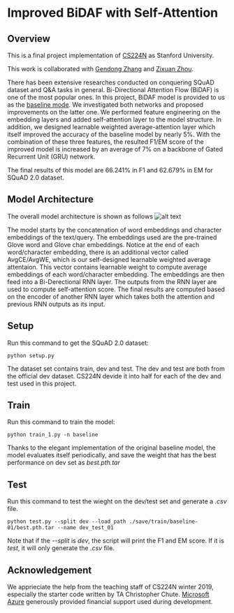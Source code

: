 # Improved BiDAF with Self-Attention
## Overview
This is a final project implementation of [CS224N](http://web.stanford.edu/class/cs224n/) as Stanford University.

This work is collaborated with [Gendong Zhang](https://github.com/zgdsh29) and [Zixuan Zhou](https://github.com/lynnezixuan).

There has been extensive researches conducted on conquering SQuAD dataset and Q&A tasks in general. Bi-Directional Attention Flow (BiDAF) is one of the most popular ones. In this project, BiDAF model is provided to us as the [baseline mode](https://github.com/chrischute/squad). We investigated both networks and proposed improvements on the latter one. We performed feature engineering on the embedding layers and added self-attention layer to the model structure. In addition, we designed learnable weighted average-attention layer which itself improved the accuracy of the baseline model by nearly 5%. With the combination of these three features, the resulted F1/EM score of the improved model is increased by an average of 7% on a backbone of Gated Recurrent Unit (GRU) network.

The final results of this model are 66.241% in F1 and 62.679% in EM for SQuAD 2.0 dataset.

## Model Architecture
The overall model architecture is shown as follows
![alt text](https://github.com/Oceanland-428/Improved-BiDAF-with-Self-Attention/blob/master/archi.png)

The model starts by the concatenation of word embeddings and character embeddings of the text/query. The embeddings used are the pre-trained Glove word and Glove char embeddings. Notice at the end of each word/character embedding, there is an additional vector called AvgCE/AvgWE, which is our self-designed learnable weighted average attentaion. This vector contains learnable weight to compute average embeddings of each word/character embedding. The embeddings are then feed into a Bi-Derectional RNN layer. The outputs from the RNN layer are used to compute self-attention score. The final results are computed based on the encoder of another RNN layer which takes both the attention and previous RNN outputs as its input.

## Setup
Run this command to get the SQuAD 2.0 dataset:
```
python setup.py
```
The dataset set contains train, dev and test. The dev and test are both from the official dev dataset. CS224N devide it into half for each of the dev and test used in this project.

## Train
Run this command to train the model:
```
python train_1.py -n baseline
```
Thanks to the elegant implementation of the original baseline model, the model evaluates itself periodically, and save the weight that has the best performance on dev set as *best.pth.tar*

## Test
Run this command to test the wieght on the dev/test set and generate a *.csv* file.
```
python test.py --split dev --load_path ./save/train/baseline-01/best.pth.tar --name dev_test_01
```
Note that if the *--split* is *dev*, the script will print the F1 and EM score. If it is *test*, it will only generate the *.csv* file.

## Acknowledgement
We apprieciate the help from the teaching staff of CS224N winter 2019, especially the starter code written by TA Christopher Chute. [Microsoft Azure](https://azure.microsoft.com/en-us/) generously provided financial support used during development.

